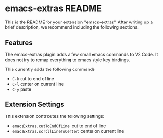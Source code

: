 # emacs-extras README

This is the README for your extension "emacs-extras". After writing up a brief description, we recommend including the following sections.

## Features

The emacs-extras plugin adds a few small emacs commands to VS Code.  It does not try to remap everything to emacs style key bindings.

This currently adds the following commands
- `C-k` cut to end of line
- `C-l` center on current line
- `C-y` paste

## Extension Settings


This extension contributes the following settings:

* `emacsExtras.cutToEndOfLine`: cut to end of line
* `emacsExtras.scrollLineToCenter`: center on current line

